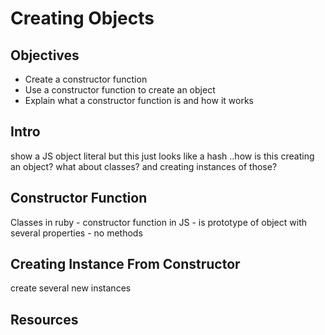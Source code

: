 # Creating Objects

## Objectives
+ Create a constructor function
+ Use a constructor function to create an object
+ Explain what a constructor function is and how it works

## Intro

show a JS object literal  but this just looks like a hash ..how is this creating an object? what about classes? and creating instances of those?


## Constructor Function
Classes in ruby - constructor function in JS  - is prototype of object
with several properties - no methods

## Creating Instance From Constructor

create several new instances


## Resources

